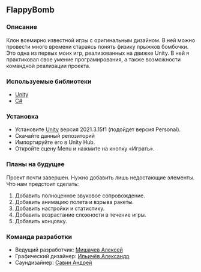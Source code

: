 ## FlappyBomb
### Описание
Клон всемирно известной игры с оригинальным дизайном. В ней можно провести много времени стараясь понять физику прыжков бомбочки. Это одна из первых моих игр, реализованных на движке Unity. В ней я практиковал свое умение програмирования, а также возможности командной реализации проекта.
### Используемые библиотеки
- [Unity](https://unity.com/ru)
- [C#](https://learn.microsoft.com/ru-ru/dotnet/csharp/)
### Установка
- Установите [Unity](https://unity.com/ru) версия 2021.3.15f1 (подойдет версия Personal).
- Скачайте данный репозиторий
- Импортируйте его в Unity Hub.
- Откройте сцену Menu и нажмите на кнопку «Играть».
### Планы на будущее
Проект почти завершен. Нужно добавить лишь недостающие элементы. Что нам предстоит сделать:
1. Добавить полноценное звуковое сопровождение.
2. Добавить анимацию полета и взрыва ракеты.
3. Добавить настройки и статистику.
4. Добавить возрастание сложности в течение игры.
5. Добавить концовку.

### Команда разработки
  - Ведущий разработчик: [Мишачев Алексей](https://vk.com/klimpit)
  - Графический дизайнер: [Ильичёв Александр](https://vk.com/alexander1337pocan)
  - Саундизайнер: [Савин Андрей](https://vk.com/pomorskiproduction)
